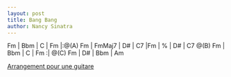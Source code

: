 ```yaml
---
layout: post
title: Bang Bang 
author: Nancy Sinatra
---
```


<canvas class="chords">Fm | Bbm | C | Fm 
|:@(A)  Fm | FmMaj7 | D# | C7 |Fm | % | D# | C7 
@(B) Fm | Bbm | C | Fm :| @(C) Fm | D# | Bbm | Am</canvas>





[Arrangement pour une guitare](https://github.com/rsilve/Partitions/blob/master/pdf/bang_bang.pdf?raw=true)

